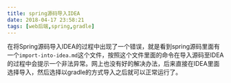 ```yaml
---
title: spring源码导入IDEA
date: 2018-04-17 23:58:21
tags: [web后端,spring,gradle]
---
```

在将Spring源码导入IDEA的过程中出现了一个错误，就是看到spring源码里面有一个`import-into-idea.md`这个文件，按照这个文件里面的命令在导入源码至IDEA的过程中会提示一个非法异常。网上也没有好的解决办法，后来直接在IDEA里面选择导入，然后选择以gradle的方式导入之后就可以正常运行了。